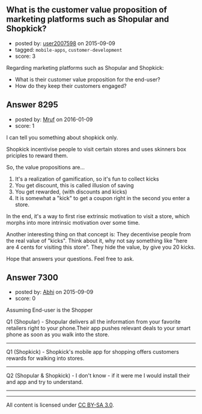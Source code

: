 ## What is the customer value proposition of marketing platforms such as Shopular and Shopkick?

- posted by: [user2007598](https://stackexchange.com/users/2282897/user2007598) on 2015-09-09
- tagged: `mobile-apps`, `customer-development`
- score: 3

Regarding marketing platforms such as Shopular and Shopkick:

* What is their customer value proposition for the end-user?
* How do they keep their customers engaged?


## Answer 8295

- posted by: [Mruf](https://stackexchange.com/users/3246202/mruf) on 2016-01-09
- score: 1

I can tell you something about shopkick only.

Shopkick incentivise people to visit certain stores and uses skinners box priciples to reward them.

So, the value propositions are...

1. It's a realization of gamification, so it's fun to collect kicks
2. You get discount, this is called illusion of saving
3. You get rewarded, (with discounts and kicks)
4. It is somewhat a "kick" to get a coupon right in the second you enter a store.

In the end, it's a way to first rise extrinsic motivation to visit a store, which morphs into more intrinsic motivation over some time.

Another interesting thing on that concept is: They decentivise people from the real value of "kicks". Think about it, why not say something like "here are 4 cents for visiting this store". They hide the value, by give you 20 kicks.

Hope that answers your questions. Feel free to ask.


## Answer 7300

- posted by: [Abhi](https://stackexchange.com/users/200253/abhi) on 2015-09-09
- score: 0

Assuming End-user is the Shopper 

Q1 (Shopular) - Shopular delivers all the information from your favorite retailers right to your phone.Their app pushes relevant deals to your smart phone as soon as you walk into the store.


----------
Q1 (Shopkick) - Shopkick's mobile app for shopping offers customers rewards for walking into stores.

----------
Q2 (Shopular & Shopkick) - I don't know - if it were me I would install their and app and try to understand. 


----------





---

All content is licensed under [CC BY-SA 3.0](https://creativecommons.org/licenses/by-sa/3.0/).
